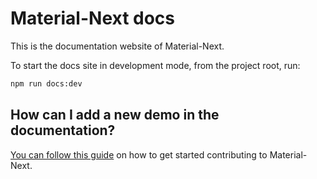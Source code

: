# Material-Next docs

This is the documentation website of Material-Next.

To start the docs site in development mode, from the project root, run:

```sh
npm run docs:dev
```

## How can I add a new demo in the documentation?

[You can follow this guide](https://github.com/material-next/material-next/blob/master/CONTRIBUTING.md)
on how to get started contributing to Material-Next.
